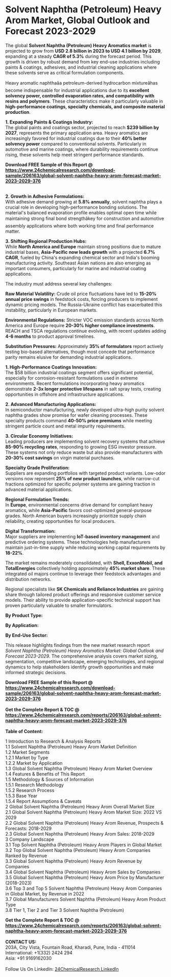 <h1>Solvent Naphtha (Petroleum) Heavy Arom Market, Global Outlook and Forecast 2023-2029</h1><p>The global <strong>Solvent Naphtha (Petroleum) Heavy Aromatics market</strong> is projected to grow from <strong>USD 2.8 billion in 2023 to USD 4.1 billion by 2029</strong>, expanding at a steady <strong>CAGR of 5.3%</strong> during the forecast period. This growth is driven by robust demand from key end-use industries including paints &amp; coatings, adhesives, and industrial cleaning applications where these solvents serve as critical formulation components.</p><p>Heavy aromatic naphthaâa petroleum-derived hydrocarbon mixtureâhas become indispensable for industrial applications due to its <strong>excellent solvency power, controlled evaporation rates, and compatibility with resins and polymers</strong>. These characteristics make it particularly valuable in <strong>high-performance coatings, specialty chemicals, and composite material production</strong>.</p><p><strong>1. Expanding Paints &amp; Coatings Industry:</strong><br>
The global paints and coatings sector, projected to reach <strong>$239 billion by 2027</strong>, represents the primary application area. Heavy aromatics are increasingly favored for industrial coatings due to their <strong>40% better solvency power</strong> compared to conventional solvents. Particularly in automotive and marine coatings, where durability requirements continue rising, these solvents help meet stringent performance standards.</p><div><b>Download FREE Sample of this Report @ 
            <a href="https://www.24chemicalresearch.com/download-sample/206163/global-solvent-naphtha-heavy-arom-forecast-market-2023-2029-376">
            https://www.24chemicalresearch.com/download-sample/206163/global-solvent-naphtha-heavy-arom-forecast-market-2023-2029-376</a></b></div><br><p><strong>2. Growth in Adhesive Formulations:</strong><br>
With adhesive demand growing at <strong>5.8% annually</strong>, solvent naphtha plays a crucial role in developing high-performance bonding solutions. The material's balanced evaporation profile enables optimal open time while maintaining strong final bond strengthâkey for construction and automotive assembly applications where both working time and final performance matter.</p><p><strong>3. Shifting Regional Production Hubs:</strong><br>
While <strong>North America and Europe</strong> maintain strong positions due to mature industrial bases, <strong>Asia-Pacific now leads growth</strong> with a projected <strong>6.7% CAGR</strong>, fueled by China's expanding chemical sector and India's booming manufacturing activity. Southeast Asian nations are also emerging as important consumers, particularly for marine and industrial coating applications.</p><p>The industry must address several key challenges:</p><p><strong>Raw Material Volatility:</strong> Crude oil price fluctuations have led to <strong>15-20% annual price swings</strong> in feedstock costs, forcing producers to implement dynamic pricing models. The Russia-Ukraine conflict has exacerbated this instability, particularly in European markets.</p><p><strong>Environmental Regulations:</strong> Stricter VOC emission standards across North America and Europe require <strong>20-30% higher compliance investments</strong>. REACH and TSCA regulations continue evolving, with recent updates adding <strong>4-6 months</strong> to product approval timelines.</p><p><strong>Substitution Pressures:</strong> Approximately <strong>35% of formulators</strong> report actively testing bio-based alternatives, though most concede that performance parity remains elusive for demanding industrial applications.</p><p><strong>1. High-Performance Coatings Innovation:</strong><br>
The $58 billion industrial coatings segment offers significant potential, especially for corrosion-resistant formulations used in extreme environments. Recent formulations incorporating heavy aromatics demonstrate <strong>2-3x longer protective lifespans</strong> in salt spray tests, creating opportunities in offshore and infrastructure applications.</p><p><strong>2. Advanced Manufacturing Applications:</strong><br>
In semiconductor manufacturing, newly developed ultra-high purity solvent naphtha grades show promise for wafer cleaning processes. These specialty products command <strong>40-50% price premiums</strong> while meeting stringent particle count and metal impurity requirements.</p><p><strong>3. Circular Economy Initiatives:</strong><br>
Leading producers are implementing solvent recovery systems that achieve <strong>85-90% recycling rates</strong>, responding to growing ESG investor pressure. These systems not only reduce waste but also provide manufacturers with <strong>20-30% cost savings</strong> on virgin material purchases.</p><p><strong>Specialty Grade Proliferation:</strong><br>
	Suppliers are expanding portfolios with targeted product variants. Low-odor versions now represent <strong>25% of new product launches</strong>, while narrow-cut fractions optimized for specific polymer systems are gaining traction in advanced material applications.</p><p><strong>Regional Formulation Trends:</strong><br>
	In <strong>Europe</strong>, environmental concerns drive demand for compliant heavy aromatics, while <strong>Asia-Pacific</strong> favors cost-optimized general-purpose grades. North American buyers increasingly prioritize supply chain reliability, creating opportunities for local producers.</p><p><strong>Digital Transformation:</strong><br>
	Major suppliers are implementing <strong>IoT-based inventory management</strong> and predictive ordering systems. These technologies help manufacturers maintain just-in-time supply while reducing working capital requirements by <strong>18-22%</strong>.</p><p>The market remains moderately consolidated, with <strong>Shell, ExxonMobil, and TotalEnergies</strong> collectively holding approximately <strong>45% market share</strong>. These integrated oil majors continue to leverage their feedstock advantages and distribution networks.</p><p>Regional specialists like <strong>SK Chemicals and Reliance Industries</strong> are gaining share through tailored product offerings and responsive customer service models. Their ability to provide application-specific technical support has proven particularly valuable to smaller formulators.</p><p><strong>By Product Type:</strong></p><p><strong>By Application:</strong></p><p><strong>By End-Use Sector:</strong></p><p>This release highlights findings from the new market research report <em>Solvent Naphtha (Petroleum) Heavy Aromatics Market: Global Outlook and Forecast 2023-2029</em>. The comprehensive analysis covers market sizing, segmentation, competitive landscape, emerging technologies, and regional dynamics to help stakeholders identify growth opportunities and make informed strategic decisions.</p><div><b>Download FREE Sample of this Report @ 
            <a href="https://www.24chemicalresearch.com/download-sample/206163/global-solvent-naphtha-heavy-arom-forecast-market-2023-2029-376">
            https://www.24chemicalresearch.com/download-sample/206163/global-solvent-naphtha-heavy-arom-forecast-market-2023-2029-376</a></b></div><br><div><b>Get the Complete Report & TOC @ 
            <a href="https://www.24chemicalresearch.com/reports/206163/global-solvent-naphtha-heavy-arom-forecast-market-2023-2029-376">
            https://www.24chemicalresearch.com/reports/206163/global-solvent-naphtha-heavy-arom-forecast-market-2023-2029-376</a></b></div><br>
            <b>Table of Content:</b><p>1 Introduction to Research & Analysis Reports<br />
    1.1 Solvent Naphtha (Petroleum) Heavy Arom Market Definition<br />
    1.2 Market Segments<br />
        1.2.1 Market by Type<br />
        1.2.2 Market by Application<br />
    1.3 Global Solvent Naphtha (Petroleum) Heavy Arom Market Overview<br />
    1.4 Features & Benefits of This Report<br />
    1.5 Methodology & Sources of Information<br />
        1.5.1 Research Methodology<br />
        1.5.2 Research Process<br />
        1.5.3 Base Year<br />
        1.5.4 Report Assumptions & Caveats<br />
2 Global Solvent Naphtha (Petroleum) Heavy Arom Overall Market Size<br />
    2.1 Global Solvent Naphtha (Petroleum) Heavy Arom Market Size: 2022 VS 2029<br />
    2.2 Global Solvent Naphtha (Petroleum) Heavy Arom Revenue, Prospects & Forecasts: 2018-2029<br />
    2.3 Global Solvent Naphtha (Petroleum) Heavy Arom Sales: 2018-2029<br />
3 Company Landscape<br />
    3.1 Top Solvent Naphtha (Petroleum) Heavy Arom Players in Global Market<br />
    3.2 Top Global Solvent Naphtha (Petroleum) Heavy Arom Companies Ranked by Revenue<br />
    3.3 Global Solvent Naphtha (Petroleum) Heavy Arom Revenue by Companies<br />
    3.4 Global Solvent Naphtha (Petroleum) Heavy Arom Sales by Companies<br />
    3.5 Global Solvent Naphtha (Petroleum) Heavy Arom Price by Manufacturer (2018-2023)<br />
    3.6 Top 3 and Top 5 Solvent Naphtha (Petroleum) Heavy Arom Companies in Global Market, by Revenue in 2022<br />
    3.7 Global Manufacturers Solvent Naphtha (Petroleum) Heavy Arom Product Type<br />
    3.8 Tier 1, Tier 2 and Tier 3 Solvent Naphtha (Petroleum)</p><div><b>Get the Complete Report & TOC @ 
            <a href="https://www.24chemicalresearch.com/reports/206163/global-solvent-naphtha-heavy-arom-forecast-market-2023-2029-376">
            https://www.24chemicalresearch.com/reports/206163/global-solvent-naphtha-heavy-arom-forecast-market-2023-2029-376</a></b></div><br><b>CONTACT US:</b><br>
            203A, City Vista, Fountain Road, Kharadi, Pune, India - 411014<br>
            International: +1(332) 2424 294<br>
            Asia: +91 9169162030 <br><br>
            Follow Us On LinkedIn: <a href="https://www.linkedin.com/company/24chemicalresearch/">24ChemicalResearch LinkedIn</a>